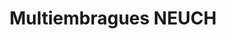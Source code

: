 ---
title: "Multiembragues NEUCH"
url: /la-paz-el-alto/multiembragues-neuch/
shop: reparación de automóviles
---